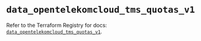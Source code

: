 # `data_opentelekomcloud_tms_quotas_v1`

Refer to the Terraform Registry for docs: [`data_opentelekomcloud_tms_quotas_v1`](https://registry.terraform.io/providers/opentelekomcloud/opentelekomcloud/1.36.49/docs/data-sources/tms_quotas_v1).
